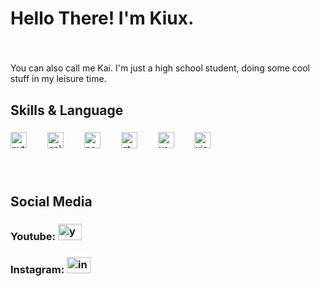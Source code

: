 <h1 align="left">Hello There! I'm Kiux.</h1>

###

<br clear="both">

<p align="left">You can also call me Kai. I'm just a high school student, doing some cool stuff in my leisure time.</p>

###

<h2 align="left">Skills & Language</h2>

###

<div align="left">
  <img src="https://skillicons.dev/icons?i=py" height="26" alt="python logo"  />
  <img width="25" />
  <img src="https://cdn.jsdelivr.net/gh/devicons/devicon/icons/cplusplus/cplusplus-original.svg" height="26" alt="cplusplus logo"  />
  <img width="25" />
  <img src="https://cdn.simpleicons.org/powershell/5391FE" height="26" alt="powershell logo"  />
  <img width="25" />
  <img src="https://cdn.simpleicons.org/qt/41CD52" height="26" alt="qt logo"  />
  <img width="25" />
  <img src="https://cdn.simpleicons.org/visualstudiocode/007ACC" height="26" alt="vscode logo"  />
  <img width="25" />
  <img src="https://cdn.simpleicons.org/visualstudio/5C2D91" height="26" alt="visualstudio logo"  />
</div>

###
<!--
<div align="center">
  <img src="https://github-readme-stats.vercel.app/api?username=nKiux&hide_title=false&hide_rank=false&show_icons=true&include_all_commits=true&count_private=true&disable_animations=false&theme=dracula&locale=en&hide_border=false&order=1" height="150" alt="stats graph"  />
  <img src="https://github-readme-stats.vercel.app/api/top-langs?username=nKiux&locale=en&hide_title=false&layout=compact&card_width=320&langs_count=5&theme=dracula&hide_border=false&order=2&custom_title=Most%20Used%20Languages" height="130" alt="languages graph"  />
</div>
-->
###

<br clear="both">
<h2 align="left">Social Media</h2>
<h3 align="left">Youtube:

  <a href="https://www.youtube.com/@nKKai" target="_blank">
    <img src="https://raw.githubusercontent.com/maurodesouza/profile-readme-generator/master/src/assets/icons/social/youtube/default.svg" width="38" height="26" alt="youtube logo"  />
  </a>
</h3>
<h3 align="left">Instagram:
  <a href="https://www.instagram.com/ukaai.k/" target="_blank">
    <img src="https://raw.githubusercontent.com/maurodesouza/profile-readme-generator/master/src/assets/icons/social/instagram/default.svg" width="38" height="26" alt="instagram logo"  />
  </a>
</h3>

###
